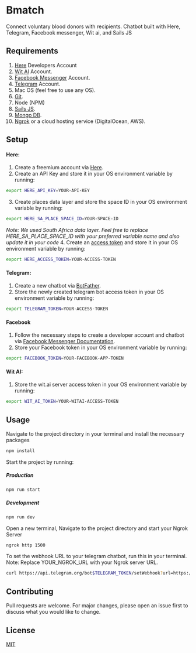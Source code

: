 # Bmatch
Connect voluntary blood donors with recipients. Chatbot built with Here, Telegram, Facebook messenger, Wit ai, and Sails JS

## Requirements
1. [Here](https://developer.here.com/)  Developers Account
2. [Wit AI](https://wit.ai/) Account.
3. [Facebook Messenger](https://developers.facebook.com/docs/messenger-platform/) Account.
4. [Telegram](https://telegram.org/) Account.
5. Mac OS (feel free to use any OS).
6. [Git](https://git-scm.com/).
7. Node (NPM)
8. [Sails JS](https://sailsjs.com/).
9. [Mongo DB](https://www.mongodb.com/).
10. [Ngrok](https://ngrok.com/) or a cloud hosting service (DigitalOcean, AWS).

## Setup
#### Here:
1. Create a freemium account via [Here](https://developer.here.com/).
2. Create an API Key and store it in your OS environment variable by running:

```bash
export HERE_API_KEY=YOUR-API-KEY
```
3. Create places data layer and store the space ID in your OS environment variable by running:

```bash
export HERE_SA_PLACE_SPACE_ID=YOUR-SPACE-ID
```
*Note: We used South Africa data layer. Feel free to replace HERE_SA_PLACE_SPACE_ID with your preferred variable name and also update it in your code*
4. Create an [access token](https://xyz.api.here.com/token-ui/index.html) and store it in your OS environment variable by running:

```bash
export HERE_ACCESS_TOKEN=YOUR-ACCESS-TOKEN
```
#### Telegram:
1. Create a new chatbot via [BotFather](https://telegram.me/BotFather).
2. Store the newly created telegram bot access token in your OS environment variable by running:

```bash
export TELEGRAM_TOKEN=YOUR-ACCESS-TOKEN
```

#### Facebook
1. Follow the necessary steps to create a developer account and chatbot via [Facebook Messenger Documentation](https://developers.facebook.com/docs/messenger-platform/).
2. Store your Facebook token in your OS environment variable by running:
```bash
export FACEBOOK_TOKEN=YOUR-FACEBOOK-APP-TOKEN
```
#### Wit AI:
1. Store the wit.ai server access token in your OS environment variable by running:

```bash
export WIT_AI_TOKEN=YOUR-WITAI-ACCESS-TOKEN
```

## Usage
Navigate to the project directory in your terminal and install the necessary packages

```bash
npm install
```
Start the project by running:
##### Production
```bash
npm run start
```
##### Development
```bash
npm run dev
```
Open a new terminal, Navigate to the project directory and start your Ngrok Server

```bash
ngrok http 1500
```
To set the webhook URL to your telegram chatbot, run this in your terminal. 
Note: Replace YOUR_NGROK_URL with your Ngrok server URL.

```bash
curl https://api.telegram.org/bot$TELEGRAM_TOKEN/setWebhook?url=https://YOUR_NGROK_URL/flow/callback/telegram
```

## Contributing
Pull requests are welcome. For major changes, please open an issue first to discuss what you would like to change.

## License
[MIT](https://github.com/cooleraid/bmatch/blob/master/LICENSE)
